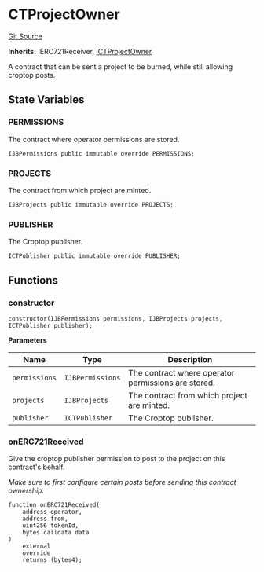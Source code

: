 # CTProjectOwner
[Git Source](https://github.com/mejango/croptop-core/blob/5d3db1b227bc3b1304f2032a17d2b64e4f748d4f/src/CTProjectOwner.sol)

**Inherits:**
IERC721Receiver, [ICTProjectOwner](/docs/dev/v5/api/croptop/interfaces/ICTProjectOwner.md)

A contract that can be sent a project to be burned, while still allowing croptop posts.


## State Variables
### PERMISSIONS
The contract where operator permissions are stored.


```solidity
IJBPermissions public immutable override PERMISSIONS;
```


### PROJECTS
The contract from which project are minted.


```solidity
IJBProjects public immutable override PROJECTS;
```


### PUBLISHER
The Croptop publisher.


```solidity
ICTPublisher public immutable override PUBLISHER;
```


## Functions
### constructor


```solidity
constructor(IJBPermissions permissions, IJBProjects projects, ICTPublisher publisher);
```
**Parameters**

|Name|Type|Description|
|----|----|-----------|
|`permissions`|`IJBPermissions`|The contract where operator permissions are stored.|
|`projects`|`IJBProjects`|The contract from which project are minted.|
|`publisher`|`ICTPublisher`|The Croptop publisher.|


### onERC721Received

Give the croptop publisher permission to post to the project on this contract's behalf.

*Make sure to first configure certain posts before sending this contract ownership.*


```solidity
function onERC721Received(
    address operator,
    address from,
    uint256 tokenId,
    bytes calldata data
)
    external
    override
    returns (bytes4);
```

